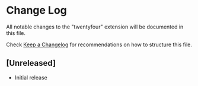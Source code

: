 # Change Log

All notable changes to the "twentyfour" extension will be documented in this file.

Check [Keep a Changelog](http://keepachangelog.com/) for recommendations on how to structure this file.

## [Unreleased]

- Initial release
